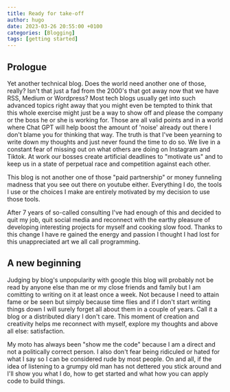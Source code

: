 ```yaml
---
title: Ready for take-off
author: hugo
date: 2023-03-26 20:55:00 +0100
categories: [Blogging]
tags: [getting started]
---
```


## Prologue

Yet another technical blog. Does the world need another one of those, really? Isn't that just a fad from the  2000's that got away now that we have RSS, Medium or Wordpress? Most tech blogs usually get into such advanced topics right away that you might even be tempted to think that this whole exercise might just be a way to show off and please the company or the boss he or she is working for.
Those are all valid points and in a world where Chat GPT will help boost the amount of 'noise' already out there I don't blame you for thinking that way.
The truth is that I've been yearning to write down my thoughts and just never found the time to do so. We live in a constant fear of missing out on what others are doing on Instagram and Tiktok. At work our bosses create artificial deadlines to "motivate us" and to keep us in a state of perpetual race and competition against each other. 


This blog is not another one of those "paid partnership" or money funneling madness that you see out there on youtube either. Everything I do, the tools I use or the choices I make are entirely motivated by my decision to use those tools. 

After 7 years of so-called consulting I've had enough of this and decided to quit my job, quit social media and reconnect with the earthy pleasure of developing interesting projects for myself and cooking slow food. Thanks to this change I have re gained the energy and passion I thought I had lost for this unappreciated art we all call programming.

## A new beginning

Judging by blog's unpopularity with google this blog will probably not be read by anyone else than me or my close friends and family but I am comitting to writing on it at least once a week. Not because I need to attain fame or be seen but simply because time flies and if I don't start writing things down I will surely forget all about them in a couple of years. Call it a blog or a distributed diary I don't care. This moment of creation and creativity helps me reconnect with myself, explore my thoughts and above all else: satisfaction.

My moto has always been "show me the code" because I am a direct and not a politically correct person. I also don't fear being ridiculed or hated for what I say so I can be considered rude by most people. On and all, if the idea of listening to a grumpy old man has not dettered you stick around and I'll show you what I do, how to get started and what how you can apply code to build things.



